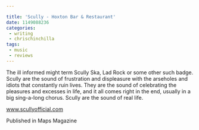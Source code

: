 ```yaml
---

title: 'Scully - Hoxton Bar & Restaurant'
date: 1149088236
categories:
 - writing
 - chrischinchilla
tags: 
 - music 
 - reviews
---
```


The ill informed might term Scully Ska, Lad Rock or some other such badge. Scully are the sound of frustration and displeasure with the arseholes and idiots that constantly ruin lives. They are the sound of celebrating the pleasures and excesses in life, and it all comes right in the end, usually in a big sing-a-long chorus. Scully are the sound of real life.

<a href='https://www.scullyofficial.com' target='_blank'>www.scullyofficial.com</a>

Published in Maps Magazine
